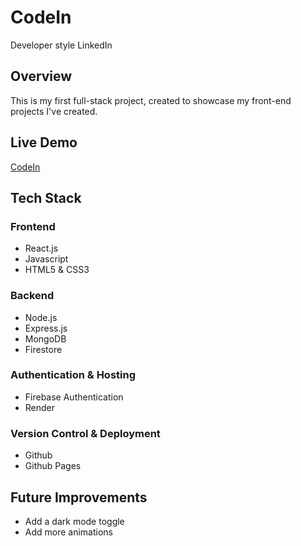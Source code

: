 # CodeIn
Developer style LinkedIn

## Overview
This is my first full-stack project, created to showcase my front-end projects I've created.

## Live Demo
[CodeIn](https://anth117.github.io/CodeIn)

## Tech Stack
### **Frontend**
- React.js
- Javascript
- HTML5 & CSS3

### **Backend**
- Node.js
- Express.js
- MongoDB
- Firestore

### **Authentication & Hosting**
- Firebase Authentication
- Render
  
### **Version Control & Deployment**
- Github
- Github Pages

## Future Improvements
- Add a dark mode toggle
- Add more animations
